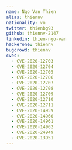```yaml
---
name: Ngo Van Thien
alias: thiennv
nationality: vn
twitter: thienbg93
github: thiennv-2147
linkedin: thien-ngo-van
hackerone: thiennv
bugcrowd: thiennv
cves:
  - CVE-2020-12703
  - CVE-2020-12704
  - CVE-2020-12705
  - CVE-2020-12706
  - CVE-2020-12707
  - CVE-2020-12708
  - CVE-2020-12709
  - CVE-2020-12710
  - CVE-2020-12711
  - CVE-2020-14959
  - CVE-2020-14960
  - CVE-2020-14961
  - CVE-2020-14962
  - CVE-2020-24949
  - CVE-2020-13951
---
```

